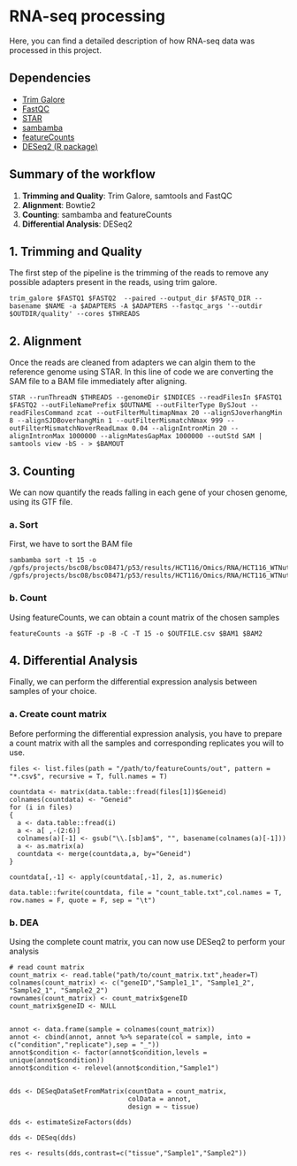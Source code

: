 # RNA-seq processing

Here, you can find a detailed description of how RNA-seq data was processed in this project.

## Dependencies

* [Trim Galore](https://github.com/FelixKrueger/TrimGalore)
* [FastQC](https://www.bioinformatics.babraham.ac.uk/projects/fastqc/)
* [STAR](https://github.com/alexdobin/STAR/tree/master)
* [sambamba](https://github.com/biod/sambamba)
* [featureCounts](https://rnnh.github.io/bioinfo-notebook/docs/featureCounts.html)
* [DESeq2 (R package)](https://bioconductor.org/packages/release/bioc/html/DESeq2.html)


## Summary of the workflow

1. **Trimming and Quality**: Trim Galore, samtools and FastQC
2. **Alignment**: Bowtie2 
3. **Counting**: sambamba and featureCounts
4. **Differential Analysis**: DESeq2


## 1. Trimming and Quality
The first step of the pipeline is the trimming of the reads to remove any possible adapters present in the reads, using trim galore.

```{bash}
trim_galore $FASTQ1 $FASTQ2  --paired --output_dir $FASTQ_DIR --basename $NAME -a $ADAPTERS -A $ADAPTERS --fastqc_args '--outdir $OUTDIR/quality' --cores $THREADS
```

## 2. Alignment
Once the reads are cleaned from adapters we can algin them to the reference genome using STAR.
In this line of code we are converting the SAM file to a BAM file immediately after aligning.
```{bash}
STAR --runThreadN $THREADS --genomeDir $INDICES --readFilesIn $FASTQ1 $FASTQ2 --outFileNamePrefix $OUTNAME --outFilterType BySJout --readFilesCommand zcat --outFilterMultimapNmax 20 --alignSJoverhangMin 8 --alignSJDBoverhangMin 1 --outFilterMismatchNmax 999 --outFilterMismatchNoverReadLmax 0.04 --alignIntronMin 20 --alignIntronMax 1000000 --alignMatesGapMax 1000000 --outStd SAM | samtools view -bS - > $BAMOUT
```
## 3. Counting
We can now quantify the reads falling in each gene of your chosen genome, using its GTF file. 

### a. Sort 
First, we have to sort the BAM file
```{bash}
sambamba sort -t 15 -o /gpfs/projects/bsc08/bsc08471/p53/results/HCT116/Omics/RNA/HCT116_WTNutlin1h/results/RNA/alignment/HCT116_WTNutlin1h_RNA_1.sort.bam /gpfs/projects/bsc08/bsc08471/p53/results/HCT116/Omics/RNA/HCT116_WTNutlin1h/results/RNA/alignment/HCT116_WTNutlin1h_RNA_1.bam
```

### b. Count
Using featureCounts, we can obtain a count matrix of the chosen samples
```{bash}
featureCounts -a $GTF -p -B -C -T 15 -o $OUTFILE.csv $BAM1 $BAM2
```

## 4. Differential Analysis

Finally, we can perform the differential expression analysis between samples of your choice.

### a. Create count matrix
Before performing the differential expression analysis, you have to prepare a count matrix with all the samples and corresponding replicates you will to use.

```{r}
files <- list.files(path = "/path/to/featureCounts/out", pattern = "*.csv$", recursive = T, full.names = T)

countdata <- matrix(data.table::fread(files[1])$Geneid)
colnames(countdata) <- "Geneid"
for (i in files) 
{
  a <- data.table::fread(i)
  a <- a[ ,-(2:6)]
  colnames(a)[-1] <- gsub("\\.[sb]am$", "", basename(colnames(a)[-1]))
  a <- as.matrix(a)
  countdata <- merge(countdata,a, by="Geneid")
}

countdata[,-1] <- apply(countdata[,-1], 2, as.numeric)

data.table::fwrite(countdata, file = "count_table.txt",col.names = T, row.names = F, quote = F, sep = "\t")
```
### b. DEA
Using the complete count matrix, you can now use DESeq2 to perform your analysis
```{r}
# read count matrix
count_matrix <- read.table("path/to/count_matrix.txt",header=T)
colnames(count_matrix) <- c("geneID","Sample1_1", "Sample1_2", "Sample2_1", "Sample2_2")
rownames(count_matrix) <- count_matrix$geneID
count_matrix$geneID <- NULL


annot <- data.frame(sample = colnames(count_matrix))
annot <- cbind(annot, annot %>% separate(col = sample, into = c("condition","replicate"),sep = "_"))
annot$condition <- factor(annot$condition,levels = unique(annot$condition))
annot$condition <- relevel(annot$condition,"Sample1")


dds <- DESeqDataSetFromMatrix(countData = count_matrix,
                              colData = annot,
                              design = ~ tissue)

dds <- estimateSizeFactors(dds)

dds <- DESeq(dds)

res <- results(dds,contrast=c("tissue","Sample1","Sample2"))

```


